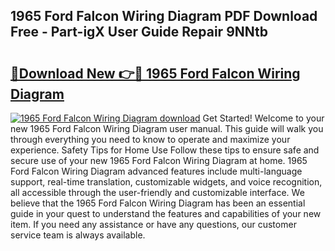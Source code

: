 ## 1965 Ford Falcon Wiring Diagram PDF Download Free - Part-igX User Guide Repair 9NNtb

# <h2><a href="http://dfmdhv.blite.top/?on=1965+Ford+Falcon+Wiring+Diagram">🔗Download New 👉🔴 1965 Ford Falcon Wiring Diagram</a></h2>

[![1965 Ford Falcon Wiring Diagram download](https://i.imgur.com/lujVjoI.png)](http://dfmdhv.blite.top/?on=1965+Ford+Falcon+Wiring+Diagram)
Get Started! Welcome to your new 1965 Ford Falcon Wiring Diagram user manual. This guide will walk you through everything you need to know to operate and maximize your experience. Safety Tips for Home Use Follow these tips to ensure safe and secure use of your new 1965 Ford Falcon Wiring Diagram at home. 1965 Ford Falcon Wiring Diagram advanced features include multi-language support, real-time translation, customizable widgets, and voice recognition, all accessible through the user-friendly and customizable interface. We believe that the 1965 Ford Falcon Wiring Diagram has been an essential guide in your quest to understand the features and capabilities of your new item. If you need any assistance or have any questions, our customer service team is always available.
